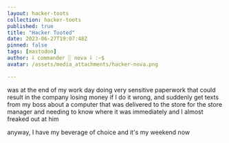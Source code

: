 ```yaml
---
layout: hacker-toots
collection: hacker-toots
published: true
title: "Hacker Tooted"
date: 2023-06-27T19:07:48Z
pinned: false
tags: [mastodon]
author: ⸸ commander ░ nova ⸸ :~$
avatar: /assets/media_attachments/hacker-nova.png

---
```


<p>was at the end of my work day doing very sensitive paperwork that could result in the company losing money if I do it wrong, and suddenly get texts from my boss about a computer that was delivered to the store for the store manager and needing to know where it was immediately and I almost freaked out at him</p><p>anyway, I have my beverage of choice and it&#39;s my weekend now</p>


